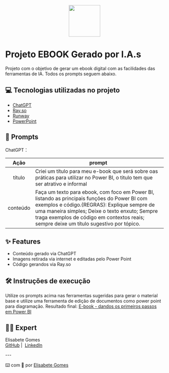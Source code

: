 <p align="center">
    <img width="100" src=".github/assets/banner.png">
</p>

# Projeto EBOOK Gerado por I.A.s

Projeto com o objetivo de gerar um ebook digital com as facilidades das ferramentas de IA. Todos os prompts
seguem abaixo.

## 💻 Tecnologias utilizadas no projeto

- [ChatGPT](https://chat.openai.com/) 
- [Ray.so](https://ray.so/)
- [Runway](https://app.runwayml.com/video-tools/teams/lizaugusto19/dashboard)
- [PowerPoint](https://www.microsoft.com/en/microsoft-365/powerpoint)

## 🧠 Prompts

ChatGPT：

|   Ação   | prompt                                                                                                                                                                                                                                                                         |
| :------: | ------------------------------------------------------------------------------------------------------------------------------------------------------------------------------------------------------------------------------------------------------------------------------ |
|  título  | Criei um título para meu e-book que será sobre oas práticas para utilizar no Power BI, o titulo tem que ser atrativo e informal |
| conteúdo | Faça um texto para ebook, com foco em Power BI, listando as principais funções do Power BI com exemplos e código.{REGRAS}: Explique sempre de uma maneira simples; Deixe o texto enxuto; Sempre traga exemplos de código em contextos reais; sempre deixe um título sugestivo por tópico.|


## ✨ Features

- Conteúdo gerado via ChatGPT
- Imagens retirada via internet e editadas pelo Power Point
- Código gerandos via Ray.so


## 🛠️ Instruções de execução

Utilize os prompts acima nas ferramentas sugeridas para gerar o material base e utilize uma ferramenta de edição de documentos como power point para diagramação.
Resultado final: <a href="https://drive.google.com/file/d/1ccrRFiJdtTdkn1ALSzbZNv7cgo-9t-QP/view?usp=sharing">E-book - dandos os primeiros passos em Power BI</a>

## 👨‍💻 Expert
<p>
    Elisabete Gomes<br>
    <a href="https://github.com/Elisabete-A-Gomes">
    GitHub</a>&nbsp;|&nbsp;
    <a href="https://www.linkedin.com/in/elisabete-augusto-gomes">LinkedIn</a>
</p>
---

⌨️ com 💜 por [Elisabete Gomes](https://www.linkedin.com/in/elisabete-augusto-gomes)
